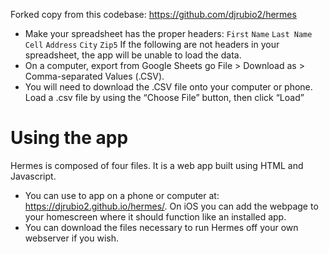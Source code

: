 Forked copy from this codebase: https://github.com/djrubio2/hermes

- Make your spreadsheet has the proper headers:
`First`
`Name`
`Last Name`
`Cell`
`Address`
`City`
`Zip5`
If the following are not headers in your spreadsheet, the app will be unable to load the data. 
- On a computer, export from Google Sheets go File > Download as > Comma-separated Values (.CSV).
- You will need to download the .CSV file onto your computer or phone. Load a .csv file by using the “Choose File” button, then click “Load”
# Using the app
Hermes is composed of four files. It is a web app built using HTML and Javascript.
- You can use to app on a phone or computer at: https://djrubio2.github.io/hermes/. On iOS you can add the webpage to your homescreen where it should function like an installed app.
- You can download the files necessary to run Hermes off your own webserver if you wish.
